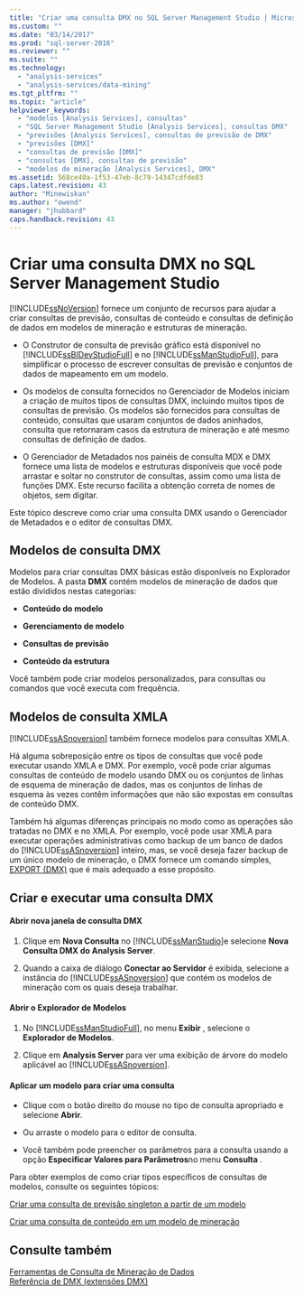 ```yaml
---
title: "Criar uma consulta DMX no SQL Server Management Studio | Microsoft Docs"
ms.custom: ""
ms.date: "03/14/2017"
ms.prod: "sql-server-2016"
ms.reviewer: ""
ms.suite: ""
ms.technology: 
  - "analysis-services"
  - "analysis-services/data-mining"
ms.tgt_pltfrm: ""
ms.topic: "article"
helpviewer_keywords: 
  - "modelos [Analysis Services], consultas"
  - "SQL Server Management Studio [Analysis Services], consultas DMX"
  - "previsões [Analysis Services], consultas de previsão de DMX"
  - "previsões [DMX]"
  - "consultas de previsão [DMX]"
  - "consultas [DMX], consultas de previsão"
  - "modelos de mineração [Analysis Services], DMX"
ms.assetid: 568ce40a-1f53-47eb-8c79-14347cdfde83
caps.latest.revision: 43
author: "Minewiskan"
ms.author: "owend"
manager: "jhubbard"
caps.handback.revision: 43
---
```

# Criar uma consulta DMX no SQL Server Management Studio
  [!INCLUDE[ssNoVersion](../../includes/ssnoversion-md.md)] fornece um conjunto de recursos para ajudar a criar consultas de previsão, consultas de conteúdo e consultas de definição de dados em modelos de mineração e estruturas de mineração.  
  
-   O Construtor de consulta de previsão gráfico está disponível no [!INCLUDE[ssBIDevStudioFull](../../includes/ssbidevstudiofull-md.md)] e no [!INCLUDE[ssManStudioFull](../../includes/ssmanstudiofull-md.md)], para simplificar o processo de escrever consultas de previsão e conjuntos de dados de mapeamento em um modelo.  
  
-   Os modelos de consulta fornecidos no Gerenciador de Modelos iniciam a criação de muitos tipos de consultas DMX, incluindo muitos tipos de consultas de previsão. Os modelos são fornecidos para consultas de conteúdo, consultas que usaram conjuntos de dados aninhados, consulta que retornaram casos da estrutura de mineração e até mesmo consultas de definição de dados.  
  
-   O Gerenciador de Metadados nos painéis de consulta MDX e DMX fornece uma lista de modelos e estruturas disponíveis que você pode arrastar e soltar no construtor de consultas, assim como uma lista de funções DMX. Este recurso facilita a obtenção correta de nomes de objetos, sem digitar.  
  
 Este tópico descreve como criar uma consulta DMX usando o Gerenciador de Metadados e o editor de consultas DMX.  
  
##  <a name="BKMK_Templates"></a> Modelos de consulta DMX  
 Modelos para criar consultas DMX básicas estão disponíveis no Explorador de Modelos. A pasta **DMX** contém modelos de mineração de dados que estão divididos nestas categorias:  
  
-   **Conteúdo do modelo**  
  
-   **Gerenciamento de modelo**  
  
-   **Consultas de previsão**  
  
-   **Conteúdo da estrutura**  
  
 Você também pode criar modelos personalizados, para consultas ou comandos que você executa com frequência.  
  
## Modelos de consulta XMLA  
 [!INCLUDE[ssASnoversion](../../includes/ssasnoversion-md.md)] também fornece modelos para consultas XMLA.  
  
 Há alguma sobreposição entre os tipos de consultas que você pode executar usando XMLA e DMX. Por exemplo, você pode criar algumas consultas de conteúdo de modelo usando DMX ou os conjuntos de linhas de esquema de mineração de dados, mas os conjuntos de linhas de esquema às vezes contêm informações que não são expostas em consultas de conteúdo DMX.  
  
 Também há algumas diferenças principais no modo como as operações são tratadas no DMX e no XMLA. Por exemplo, você pode usar XMLA para executar operações administrativas como backup de um banco de dados do [!INCLUDE[ssASnoversion](../../includes/ssasnoversion-md.md)] inteiro, mas, se você deseja fazer backup de um único modelo de mineração, o DMX fornece um comando simples, [EXPORT &#40;DMX&#41;](../../dmx/export-dmx.md) que é mais adequado a esse propósito.  
  
##  <a name="BKMK_Building_Queries"></a> Criar e executar uma consulta DMX  
  
#### Abrir nova janela de consulta DMX  
  
1.  Clique em **Nova Consulta** no [!INCLUDE[ssManStudio](../../includes/ssmanstudio-md.md)]e selecione **Nova Consulta DMX do Analysis Server**.  
  
2.  Quando a caixa de diálogo **Conectar ao Servidor** é exibida, selecione a instância do [!INCLUDE[ssASnoversion](../../includes/ssasnoversion-md.md)] que contém os modelos de mineração com os quais deseja trabalhar.  
  
#### Abrir o Explorador de Modelos  
  
1.  No [!INCLUDE[ssManStudioFull](../../includes/ssmanstudiofull-md.md)], no menu **Exibir** , selecione o **Explorador de Modelos**.  
  
2.  Clique em **Analysis Server** para ver uma exibição de árvore do modelo aplicável ao [!INCLUDE[ssASnoversion](../../includes/ssasnoversion-md.md)].  
  
#### Aplicar um modelo para criar uma consulta  
  
-   Clique com o botão direito do mouse no tipo de consulta apropriado e selecione **Abrir**.  
  
-   Ou arraste o modelo para o editor de consulta.  
  
-   Você também pode preencher os parâmetros para a consulta usando a opção **Especificar Valores para Parâmetros**no menu **Consulta** .  
  
 Para obter exemplos de como criar tipos específicos de consultas de modelos, consulte os seguintes tópicos:  
  
 [Criar uma consulta de previsão singleton a partir de um modelo](../../analysis-services/data-mining/create-a-singleton-prediction-query-from-a-template.md)  
  
 [Criar uma consulta de conteúdo em um modelo de mineração](../../analysis-services/data-mining/create-a-content-query-on-a-mining-model.md)  
  
## Consulte também  
 [Ferramentas de Consulta de Mineração de Dados](../../analysis-services/data-mining/data-mining-query-tools.md)   
 [Referência de DMX &#40;extensões DMX&#41;](../../dmx/data-mining-extensions-dmx-reference.md)  
  
  